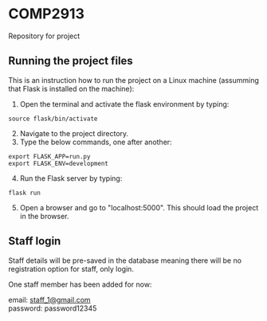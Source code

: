 # COMP2913

Repository for project

## Running the project files

This is an instruction how to run the project on a Linux machine (assumming that Flask is installed on the machine):

1. Open the terminal and activate the flask environment by typing:

`source flask/bin/activate`

2. Navigate to the project directory.
3. Type the below commands, one after another:

`export FLASK_APP=run.py` \
`export FLASK_ENV=development`

4. Run the Flask server by typing:

`flask run`

5. Open a browser and go to "localhost:5000". This should load the project in the browser. 

## Staff login

Staff details will be pre-saved in the database meaning there will be no registration option for staff, only login. 

One staff member has been added for now: 

email: staff_1@gmail.com \
password: password12345




